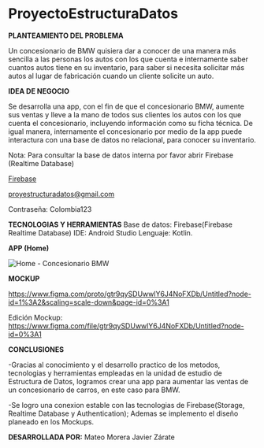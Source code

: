 # ProyectoEstructuraDatos

**PLANTEAMIENTO DEL PROBLEMA**

Un concesionario de BMW quisiera dar a conocer de una manera más sencilla a las personas los autos con los que cuenta e internamente saber cuantos autos tiene en su inventario, para saber si necesita solicitar más autos al lugar de fabricación cuando un cliente solicite un auto. 

**IDEA DE NEGOCIO**

Se desarrolla una app, con el fin de que el concesionario BMW, aumente sus ventas y lleve a la mano de todos sus clientes los autos con los que cuenta el concesionario, incluyendo información como su ficha técnica.
De igual manera, internamente el concesionario por medio de la app puede interactura con una base de datos no relacional, para conocer su inventario.

Nota: Para consultar la base de datos interna por favor abrir Firebase (Realtime Database)

[Firebase](https://firebase.google.com/)

proyestructuradatos@gmail.com

Contraseña: Colombia123

**TECNOLOGIAS Y HERRAMIENTAS**
Base de datos: Firebase(Firebase Realtime Database)
IDE: Android Studio
Lenguaje: Kotlin.

**APP (Home)**

![Home - Concesionario BMW](https://user-images.githubusercontent.com/88067732/170607755-72f61d7b-e757-4ad9-8c7b-53b5b8ca4b19.jpeg)


**MOCKUP**

https://www.figma.com/proto/gtr9qySDUwwlY6J4NoFXDb/Untitled?node-id=1%3A2&scaling=scale-down&page-id=0%3A1

Edición Mockup: https://www.figma.com/file/gtr9qySDUwwlY6J4NoFXDb/Untitled?node-id=0%3A1


**CONCLUSIONES**

-Gracias al conocimiento y el desarrollo practico de los metodos, tecnologias y herramientas empleadas en la unidad de estudio de Estructura de Datos, logramos crear una app para aumentar las ventas de un concesionario de carros, en este caso para BMW.

-Se logro una conexion estable con las tecnologias de Firebase(Storage, Realtime Database y Authentication); Ademas se implemento el diseño planeado en los Mockups.

**DESARROLLADA POR:**
Mateo Morera
Javier Zárate
